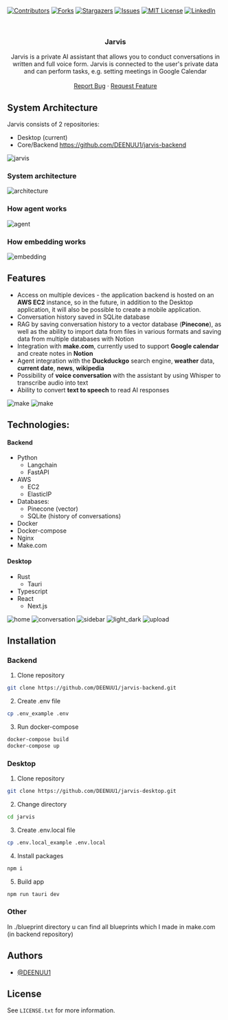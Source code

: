 <a name="readme-top"></a>

[![Contributors][contributors-shield]][contributors-url]
[![Forks][forks-shield]][forks-url]
[![Stargazers][stars-shield]][stars-url]
[![Issues][issues-shield]][issues-url]
[![MIT License][license-shield]][license-url]
[![LinkedIn][linkedin-shield]][linkedin-url]



<br />
<div align="center">
  <h3 align="center">Jarvis</h3>

  <p align="center">
    Jarvis is a private AI assistant that allows you to conduct conversations in written and full voice form.
    Jarvis is connected to the user's private data and can perform tasks, e.g. setting meetings in Google Calendar
    <br />
    <br />
    <a href="https://github.com/DEENUU1/jarvis-backend/issues">Report Bug</a>
    ·
    <a href="https://github.com/DEENUU1/jarvis-backend/issues">Request Feature</a>
  </p>
</div>

## System Architecture

Jarvis consists of 2 repositories:

- Desktop (current)
- Core/Backend https://github.com/DEENUU1/jarvis-backend

<img src="assets/tools.png" alt="jarvis" />

### System architecture
<img src="assets/1.png" alt="architecture"/>

### How agent works
<img src="assets/2.png" alt="agent"/>

### How embedding works
<img src="assets/3.png" alt="embedding"/>

## Features

- Access on multiple devices - the application backend is hosted on an **AWS EC2** instance, so in the future, in addition
  to the Desktop application, it will also be possible to create a mobile application.
- Conversation history saved in SQLite database
- RAG by saving conversation history to a vector database (**Pinecone**), as well as the ability to import data from files
  in various formats and saving data from multiple databases with Notion
- Integration with **make.com**, currently used to support **Google calendar** and create notes in **Notion**
- Agent integration with the **Duckduckgo** search engine, **weather** data, **current date**, **news**, **wikipedia**
- Possibility of **voice conversation** with the assistant by using Whisper to transcribe audio into text
- Ability to convert **text to speech** to read AI responses

<img src="assets/Screenshot_1.png" alt="make"/>
<img src="assets/Screenshot_2.png" alt="make"/>

## Technologies:

#### Backend

- Python
  - Langchain
  - FastAPI
- AWS
  - EC2
  - ElasticIP
- Databases:
  - Pinecone (vector)
  - SQLite (history of conversations)
- Docker
- Docker-compose
- Nginx
- Make.com

#### Desktop

- Rust
  - Tauri
- Typescript
- React
  - Next.js

<img src="assets/a.png" alt="home"/>
<img src="assets/b.png" alt="conversation"/>
<img src="assets/c.png" alt="sidebar"/>
<img src="assets/d.png" alt="light_dark"/>
<img src="assets/e.png" alt="upload"/>

## Installation

### Backend

1. Clone repository

```bash
git clone https://github.com/DEENUU1/jarvis-backend.git
```

2. Create .env file

```bash
cp .env_example .env
```

3. Run docker-compose

```bash
docker-compose build
docker-compose up
```

### Desktop

1. Clone repository

```bash
git clone https://github.com/DEENUU1/jarvis-desktop.git
```

2. Change directory

```bash
cd jarvis
```

3. Create .env.local file

```bash
cp .env.local_example .env.local
```

4. Install packages

```bash
npm i
```

5. Build app

```bash
npm run tauri dev
```

### Other
In ./blueprint directory u can find all blueprints which I made in make.com
(in backend repository)

## Authors

- [@DEENUU1](https://www.github.com/DEENUU1)

<!-- LICENSE -->

## License

See `LICENSE.txt` for more information.


<!-- MARKDOWN LINKS & IMAGES -->
<!-- https://www.markdownguide.org/basic-syntax/#reference-style-links -->

[contributors-shield]: https://img.shields.io/github/contributors/DEENUU1/jarvis-backend.svg?style=for-the-badge

[contributors-url]: https://github.com/DEENUU1/jarvis-backend/graphs/contributors

[forks-shield]: https://img.shields.io/github/forks/DEENUU1/jarvis-backend.svg?style=for-the-badge

[forks-url]: https://github.com/DEENUU1/jarvis-backend/network/members

[stars-shield]: https://img.shields.io/github/stars/DEENUU1/jarvis-backend.svg?style=for-the-badge

[stars-url]: https://github.com/DEENUU1/jarvis-backend/stargazers

[issues-shield]: https://img.shields.io/github/issues/DEENUU1/jarvis-backend.svg?style=for-the-badge

[issues-url]: https://github.com/DEENUU1/jarvis-backend/issues

[license-shield]: https://img.shields.io/github/license/DEENUU1/jarvis-backend.svg?style=for-the-badge

[license-url]: https://github.com/DEENUU1/jarvis-backend/blob/master/LICENSE.txt

[linkedin-shield]: https://img.shields.io/badge/-LinkedIn-black.svg?style=for-the-badge&logo=linkedin&colorB=555

[linkedin-url]: https://linkedin.com/in/kacper-wlodarczyk

[basic]: https://github.com/DEENUU1/jarvis-backend/blob/main/assets/v1_2/basic.gif?raw=true

[full]: https://github.com/DEENUU1/jarvis-backend/blob/main/assets/v1_2/full.gif?raw=true

[search]: https://github.com/DEENUU1/jarvis-backend/blob/main/assets/v1_2/search.gif?raw=true
